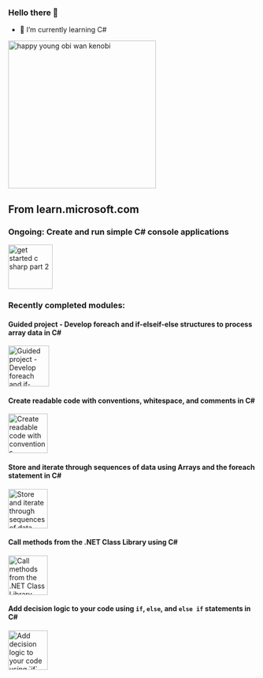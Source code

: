 ### Hello there 👋

- 🌱 I’m currently learning C#
<img src="https://c.tenor.com/wRDlhL1R064AAAAC/tenor.gif" alt="happy young obi wan kenobi" width="300"/>
<br>

## From learn.microsoft.com

 
### Ongoing: Create and run simple C# console applications
<img src="https://learn.microsoft.com/en-us/training/achievements/get-started-c-sharp-part-2.svg" alt="get started c sharp part 2" width="90" />

<br>

### Recently completed modules:

#### Guided project - Develop foreach and if-elseif-else structures to process array data in C#
<img src="https://learn.microsoft.com/training/achievements/guided-project-arrays-iteration-selection.svg" alt="Guided project - Develop foreach and if-elseif-else structures to process array data in C#" width="83" />

#### Create readable code with conventions, whitespace, and comments in C#
<img src="https://learn.microsoft.com/training/achievements/csharp-readable-code.svg" alt="Create readable code with conventions, whitespace, and comments in C#" width="80" />

#### Store and iterate through sequences of data using Arrays and the foreach statement in C#
<img src="https://learn.microsoft.com/training/achievements/csharp-arrays.svg" alt="Store and iterate through sequences of data using Arrays and the foreach statement in C#" width="80" />

#### Call methods from the .NET Class Library using C#
<img src="https://learn.microsoft.com/en-us/training/achievements/csharp-call-methods.svg" alt="Call methods from the .NET Class Library using C#" width="80" />

#### Add decision logic to your code using `if`, `else`, and `else if` statements in C#
<img src="https://learn.microsoft.com/en-us/training/achievements/csharp-if-elseif-else.svg" alt="Add decision logic to your code using `if`, `else`, and `else if` statements in C#" width="80" />
